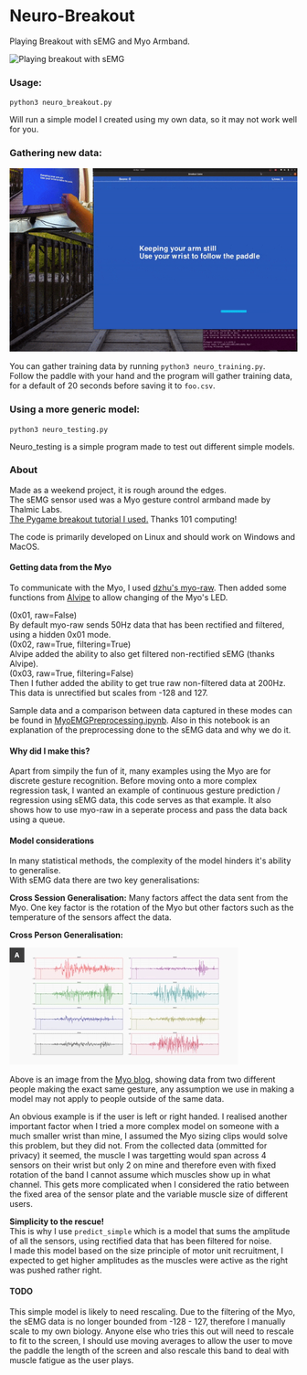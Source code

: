 # Neuro-Breakout

Playing Breakout with sEMG and Myo Armband.

![Playing breakout with sEMG](media/Breakout.gif?raw=true "Breakout")

### Usage:
```
python3 neuro_breakout.py
```
Will run a simple model I created using my own data, so it may not work well for you. 


### Gathering new data:
![Generate labels by swinging your hand left to right.](media/Training.gif?raw=true)

You can gather training data by running `` python3 neuro_training.py ``.  
Follow the paddle with your hand and the program will gather training data, for a default of 20 seconds before saving it to ``foo.csv``.

### Using a more generic model:
```
python3 neuro_testing.py
```
Neuro_testing is a simple program made to test out different simple models. 

### About
Made as a weekend project, it is rough around the edges.  
The sEMG sensor used was a Myo gesture control armband made by Thalmic Labs.   
[The Pygame breakout tutorial I used.](https://www.101computing.net/breakout-tutorial-using-pygame-getting-started/) Thanks 101 computing!    

The code is primarily developed on Linux and should work on Windows and MacOS.  

#### Getting data from the Myo
To communicate with the Myo, I used [dzhu's myo-raw](https://github.com/dzhu/myo-raw). 
Then added some functions from [Alvipe](https://github.com/dzhu/myo-raw/pull/23) to allow changing of the Myo's LED. 
  
(0x01, raw=False)  
By default myo-raw sends 50Hz data that has been rectified and filtered, using a hidden 0x01 mode.  
(0x02, raw=True, filtering=True)  
Alvipe added the ability to also get filtered non-rectified sEMG (thanks Alvipe).  
(0x03, raw=True, filtering=False)    
Then I futher added the ability to get true raw non-filtered data at 200Hz.  
This data is unrectified but scales from -128 and 127.  

Sample data and a comparison between data captured in these modes can be found in [MyoEMGPreprocessing.ipynb](Notebooks/MyoModesCompared/MyoEMGPreprocessing.ipynb). Also in this notebook is an explanation of the preprocessing done to the sEMG data and why we do it.  

#### Why did I make this?
Apart from simpily the fun of it, many examples using the Myo are for discrete gesture recognition. Before moving onto a more complex regression task, I wanted an example of continuous gesture prediction / regression using sEMG data, this code serves as that example. It also shows how to use myo-raw in a seperate process and pass the data back using a queue.

#### Model considerations
In many statistical methods, the complexity of the model hinders it's ability to generalise.  
With sEMG data there are two key generalisations:  

**Cross Session Generalisation:**
Many factors affect the data sent from the Myo. One key factor is the rotation of the Myo but other factors such as the temperature of the sensors affect the data.  
  

**Cross Person Generalisation:**
  
![Myo data from two different people from Myo.com](media/Myo-Blog-Signals.gif?raw=true)  
   
Above is an image from the [Myo blog](https://developerblog.myo.com/big-data/), showing data from two different people making the exact same gesture, any assumption we use in making a model may not apply to people outside of the same data.   
  
An obvious example is if the user is left or right handed. I realised another important factor when I tried a more complex model on someone with a much smaller wrist than mine, I assumed the Myo sizing clips would solve this problem, but they did not. From the collected data (ommitted for privacy) it seemed, the muscle I was targetting would span across 4 sensors on their wrist but only 2 on mine and therefore even with fixed rotation of the band I cannot assume which muscles show up in what channel. This gets more complicated when I considered the ratio between the fixed area of the sensor plate and the variable muscle size of different users.    
  
**Simplicity to the rescue!**  
This is why I use ``predict_simple`` which is a model that sums the amplitude of all the sensors, using rectified data that has been filtered for noise.  
I made this model based on the size principle of motor unit recruitment, I expected to get higher amplitudes as the muscles were active as the right was pushed rather right.

#### TODO
This simple model is likely to need rescaling. Due to the filtering of the Myo, the sEMG data is no longer bounded from -128 - 127, therefore I manually scale to my own biology. Anyone else who tries this out will need to rescale to fit to the screen, I should use moving averages to allow the user to move the paddle the length of the screen and also rescale this band to deal with muscle fatigue as the user plays. 
   

